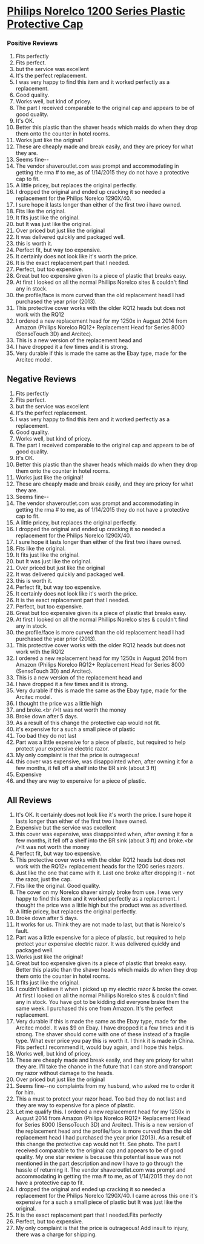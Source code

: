 # [Philips Norelco 1200 Series Plastic Protective Cap](https://products.checkmycream.com/products/Philips-Norelco-1200-Series-Plastic-Protective-Cap.html)

### Positive Reviews

<ol>
      <li>Fits perfectly</li>
      <li>Fits perfect.</li>
      <li>but the service was excellent</li>
      <li>It&#x27;s the perfect replacement.</li>
      <li>I was very happy to find this item and it worked perfectly as a replacement.  </li>
      <li>Good quality.</li>
      <li>Works well, but kind of pricey.</li>
      <li>The part I received comparable to the original cap and appears to be of good quality.  </li>
      <li>It&#x27;s OK.</li>
      <li>Better this plastic than the shaver heads which maids do when they drop them onto the counter in hotel rooms.</li>
      <li>Works just like the original!</li>
      <li>These are cheaply made and break easily, and they are pricey for what they are.  </li>
      <li>Seems fine--</li>
      <li>The vendor shaveroutlet.com was prompt and accommodating in getting the rma # to me, as of 1/14/2015 they do not have a protective cap to fit.</li>
      <li>A little pricey, but replaces the original perfectly.</li>
      <li>I dropped the original and ended up cracking it so needed a replacement for the Philips Norelco 1290X/40.  </li>
      <li>I sure hope it lasts longer than either of the first two i have owned.</li>
      <li>Fits like the original.  </li>
      <li>It fits just like the original.</li>
      <li>but It was just like the original.</li>
      <li>Over priced but just like the original</li>
      <li>It was delivered quickly and packaged well.</li>
      <li>this is worth it.</li>
      <li>Perfect fit, but way too expensive.</li>
      <li>It certainly does not look like it&#x27;s worth the price.</li>
      <li>It is the exact replacement part that I needed.</li>
      <li>Perfect, but too expensive.</li>
      <li>Great but too expensive given its a piece of plastic that breaks easy.  </li>
      <li>At first I looked on all the normal Phillips Norelco sites &amp; couldn&#x27;t find any in stock.</li>
      <li>the profile/face is more curved than the old replacement head I had purchased the year prior (2013).  </li>
      <li>This protective cover works with the older RQ12 heads but does not work with the RQ12</li>
      <li>I ordered a new replacement head for my 1250x in August 2014 from Amazon (Philips Norelco RQ12+ Replacement Head for Series 8000 (SensoTouch 3D) and Arcitec).  </li>
      <li>This is a new version of the replacement head and</li>
      <li>I have dropped it a few times and it is strong.</li>
      <li>Very durable if this is made the same as the Ebay type, made for the Arcitec model.</li>
</ol>


<h2>Negative Reviews</h2>
<ol>
<li> Fits perfectly</li>
<li> Fits perfect.</li>
<li> but the service was excellent</li>
<li> It&#x27;s the perfect replacement.</li>
<li> I was very happy to find this item and it worked perfectly as a replacement.  </li>
<li> Good quality.</li>
<li> Works well, but kind of pricey.</li>
<li> The part I received comparable to the original cap and appears to be of good quality.  </li>
<li> It&#x27;s OK.</li>
<li> Better this plastic than the shaver heads which maids do when they drop them onto the counter in hotel rooms.</li>
<li> Works just like the original!</li>
<li> These are cheaply made and break easily, and they are pricey for what they are.  </li>
<li> Seems fine--</li>
<li> The vendor shaveroutlet.com was prompt and accommodating in getting the rma # to me, as of 1/14/2015 they do not have a protective cap to fit.</li>
<li> A little pricey, but replaces the original perfectly.</li>
<li> I dropped the original and ended up cracking it so needed a replacement for the Philips Norelco 1290X/40.  </li>
<li> I sure hope it lasts longer than either of the first two i have owned.</li>
<li> Fits like the original.  </li>
<li> It fits just like the original.</li>
<li> but It was just like the original.</li>
<li> Over priced but just like the original</li>
<li> It was delivered quickly and packaged well.</li>
<li> this is worth it.</li>
<li> Perfect fit, but way too expensive.</li>
<li> It certainly does not look like it&#x27;s worth the price.</li>
<li> It is the exact replacement part that I needed.</li>
<li> Perfect, but too expensive.</li>
<li> Great but too expensive given its a piece of plastic that breaks easy.  </li>
<li> At first I looked on all the normal Phillips Norelco sites &amp; couldn&#x27;t find any in stock.</li>
<li> the profile/face is more curved than the old replacement head I had purchased the year prior (2013).  </li>
<li> This protective cover works with the older RQ12 heads but does not work with the RQ12</li>
<li> I ordered a new replacement head for my 1250x in August 2014 from Amazon (Philips Norelco RQ12+ Replacement Head for Series 8000 (SensoTouch 3D) and Arcitec).  </li>
<li> This is a new version of the replacement head and</li>
<li> I have dropped it a few times and it is strong.</li>
<li> Very durable if this is made the same as the Ebay type, made for the Arcitec model.</li>
<li> I thought the price was a little high</li>
<li> and broke.&lt;br /&gt;It was not worth the money</li>
<li> Broke down after 5 days.</li>
<li> As a result of this change the protective cap would not fit.  </li>
<li> it&#x27;s expensive for a such a small piece of plastic</li>
<li> Too bad they do not last</li>
<li> Part was a little expensive for a piece of plastic, but required to help protect your expensive electric razor.  </li>
<li> My only complaint is that the price is outrageous!</li>
<li> this cover was expensive, was disappointed when, after owning it for a few months, it fell off a shelf into the BR sink (about 3 ft)</li>
<li> Expensive</li>
<li> and they are way to expensive for a piece of plastic.</li>
</ol>

<h2>All Reviews</h2>

<ol>
    <li> It&#x27;s OK. It certainly does not look like it&#x27;s worth the price. I sure hope it lasts longer than either of the first two i have owned.</li>
    <li> Expensive but the service was excellent</li>
    <li> this cover was expensive, was disappointed when, after owning it for a few months, it fell off a shelf into the BR sink (about 3 ft) and broke.&lt;br /&gt;It was not worth the money</li>
    <li> Perfect fit, but way too expensive.</li>
    <li> This protective cover works with the older RQ12 heads but does not work with the RQ12+  replacement heads for the 1200 series razors.</li>
    <li> Just like the one that came with it.  Last one broke after dropping it - not the razor, just the cap.</li>
    <li> Fits like the original.  Good quality.</li>
    <li> The cover on my Norelco shaver simply broke from use.  I was very happy to find this item and it worked perfectly as a replacement.  I thought the price was a little high but the product was as advertised.</li>
    <li> A little pricey, but replaces the original perfectly.</li>
    <li> Broke down after 5 days.</li>
    <li> It works for us.  Think they are not made to last, but that is Norelco&#x27;s fault.</li>
    <li> Part was a little expensive for a piece of plastic, but required to help protect your expensive electric razor.  It was delivered quickly and packaged well.</li>
    <li> Works just like the original!</li>
    <li> Great but too expensive given its a piece of plastic that breaks easy.  Better this plastic than the shaver heads which maids do when they drop them onto the counter in hotel rooms.</li>
    <li> It fits just like the original.</li>
    <li> I couldn&#x27;t believe it when I picked up my electric razor &amp; broke the cover. At first I looked on all the normal Phillips Norelco sites &amp; couldn&#x27;t find any in stock. You have got to be kidding did everyone brake them the same week. I purchased this one from Amazon. It&#x27;s the perfect replacement.</li>
    <li> Very durable if this is made the same as the Ebay type, made for the Arcitec model. It was $9 on Ebay. I have dropped it a few times and it is strong. The shaver should come with one of these instead of a fragile type. What ever price you pay this is worth it. I think it is made in China. Fits perfect.I recommend it, would buy again, and I hope this helps.</li>
    <li> Works well, but kind of pricey.</li>
    <li> These are cheaply made and break easily, and they are pricey for what they are.  I&#x27;ll take the chance in the future that I can store and transport my razor without damage to the heads.</li>
    <li> Over priced but just like the original</li>
    <li> Seems fine--no complaints from my husband, who asked me to order it for him.</li>
    <li> This a must to protect your razor head. Too bad they do not last and they are way to expensive for a piece of plastic.</li>
    <li> Let me qualify this.  I ordered a new replacement head for my 1250x in August 2014 from Amazon (Philips Norelco RQ12+ Replacement Head for Series 8000 (SensoTouch 3D) and Arcitec).  This is a new version of the replacement head and the profile/face is more curved than the old replacement head I had purchased the year prior (2013).  As a result of this change the protective cap would not fit.  See photo.  The part I received comparable to the original cap and appears to be of good quality.  My one star review is because this potential issue was not mentioned in the part description and now I have to go through the hassle of returning it.  The vendor shaveroutlet.com was prompt and accommodating in getting the rma # to me, as of 1/14/2015 they do not have a protective cap to fit.</li>
    <li> I dropped the original and ended up cracking it so needed a replacement for the Philips Norelco 1290X/40.  I came across this one it&#x27;s expensive for a such a small piece of plastic but It was just like the original.</li>
    <li> It is the exact replacement part that I needed.Fits perfectly</li>
    <li> Perfect, but too expensive.</li>
    <li> My only complaint is that the price is outrageous! Add insult to injury, there was a charge for shipping.</li>
</ol>




